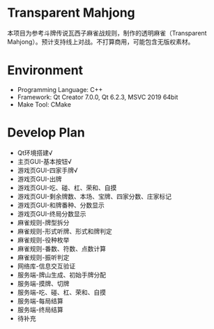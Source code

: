 # Transparent Mahjong

本项目为参考斗牌传说瓦西子麻雀战规则，制作的透明麻雀（Transparent Mahjong）。预计支持线上对战。不打算商用，可能包含无版权素材。

# Environment

- Programming Language: C++
- Framework: Qt Creator 7.0.0, Qt 6.2.3, MSVC 2019 64bit
- Make Tool: CMake

# Develop Plan

- Qt环境搭建√
- 主页GUI-基本按钮√
- 游戏页GUI-四家手牌√
- 游戏页GUI-出牌
- 游戏页GUI-吃、碰、杠、荣和、自摸
- 游戏页GUI-剩余牌数、本场、宝牌、四家分数、庄家标记
- 游戏页GUI-和牌番种、分数显示
- 游戏页GUI-终局分数显示
- 麻雀规则-牌型拆分
- 麻雀规则-形式听牌、形式和牌判定
- 麻雀规则-役种枚举
- 麻雀规则-番数、符数、点数计算
- 麻雀规则-振听判定
- 网络库-信息交互验证
- 服务端-牌山生成、初始手牌分配
- 服务端-摸牌、切牌
- 服务端-吃、碰、杠、荣和、自摸
- 服务端-每局结算
- 服务端-终局结算
- 待补充

